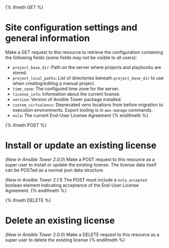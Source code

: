 {% ifmeth GET %}
# Site configuration settings and general information

Make a GET request to this resource to retrieve the configuration containing
the following fields (some fields may not be visible to all users):

* `project_base_dir`: Path on the server where projects and playbooks are \
  stored.
* `project_local_paths`: List of directories beneath `project_base_dir` to
  use when creating/editing a manual project.
* `time_zone`: The configured time zone for the server.
* `license_info`: Information about the current license.
* `version`: Version of Ansible Tower package installed.
* `custom_virtualenvs`: Deprecated venv locations from before migration to
  execution environments. Export tooling is in `awx-manage` commands.
* `eula`: The current End-User License Agreement
{% endifmeth %}

{% ifmeth POST %}
# Install or update an existing license

(_New in Ansible Tower 2.0.0_) Make a POST request to this resource as a super
user to install or update the existing license.  The license data itself can
be POSTed as a normal json data structure.

(_New in Ansible Tower 2.1.1_) The POST must include a `eula_accepted` boolean
element indicating acceptance of the End-User License Agreement.
{% endifmeth %}

{% ifmeth DELETE %}
# Delete an existing license

(_New in Ansible Tower 2.0.0_) Make a DELETE request to this resource as a super
user to delete the existing license
{% endifmeth %}
